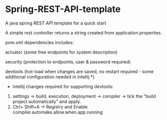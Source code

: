 # Spring-REST-API-template
A java spring REST API template for a quick start

A simple rest controller returns a string created from application.properties.

pom.xml dependencies includes:

actuator (some free endpoints for system description)

security (protection to endpoints, user & password required)

devtools (hot-load when changes are saved, no restart required - some additional configuration needed in intellij *)





* intellij changes required for supporting devtools:
1) settings -> build, execution, deployment -> compiler -> tick the "build project automatically" and apply.
2) Ctrl+ Shift+A -> Registry and Enable compiler.automake.allow.when.app.running
